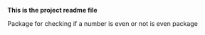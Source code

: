 **This is the project readme file**

Package for checking if a number is even or not
is even package
